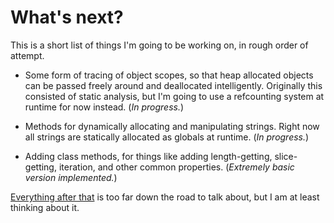 # What's next?

This is a short list of things I'm going to be working on, in rough order of attempt.

* Some form of tracing of object scopes, so that heap allocated objects can be passed freely around and deallocated intelligently. Originally this consisted of static analysis, but I'm going to use a refcounting system at runtime for now instead. (*In progress.*)

* Methods for dynamically allocating and manipulating strings. Right now all strings are statically allocated as globals at runtime. (*In progress.*)

* Adding class methods, for things like adding length-getting, slice-getting, iteration, and other common properties. (*Extremely basic version implemented.*)

[Everything after that](mvp.md) is too far down the road to talk about, but I am at least thinking about it.